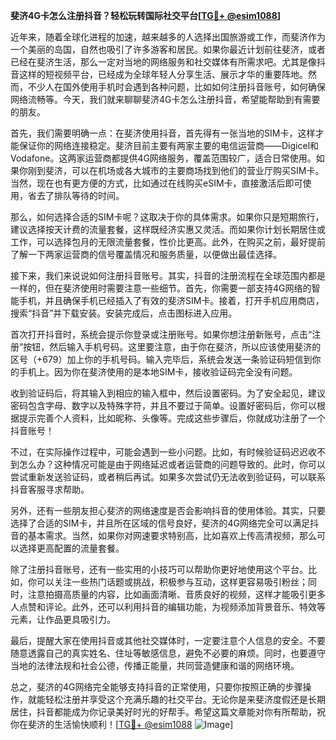 **斐济4G卡怎么注册抖音？轻松玩转国际社交平台[[TG💪+ @esim1088](https://t.me/s/esim1088)]**

近年来，随着全球化进程的加速，越来越多的人选择出国旅游或工作，而斐济作为一个美丽的岛国，自然也吸引了许多游客和居民。如果你最近计划前往斐济，或者已经在斐济生活，那么一定对当地的网络服务和社交媒体有所需求吧。尤其是像抖音这样的短视频平台，已经成为全球年轻人分享生活、展示才华的重要阵地。然而，不少人在国外使用手机时会遇到各种问题，比如如何注册抖音账号，如何确保网络流畅等。今天，我们就来聊聊斐济4G卡怎么注册抖音，希望能帮助到有需要的朋友。

首先，我们需要明确一点：在斐济使用抖音，首先得有一张当地的SIM卡，这样才能保证你的网络连接稳定。斐济目前主要有两家主要的电信运营商——Digicel和Vodafone。这两家运营商都提供4G网络服务，覆盖范围较广，适合日常使用。如果你刚到斐济，可以在机场或各大城市的主要商场找到他们的营业厅购买SIM卡。当然，现在也有更方便的方式，比如通过在线购买eSIM卡，直接激活后即可使用，省去了排队等待的时间。

那么，如何选择合适的SIM卡呢？这取决于你的具体需求。如果你只是短期旅行，建议选择按天计费的流量套餐，这样既经济实惠又灵活。而如果你计划长期居住或工作，可以选择包月的无限流量套餐，性价比更高。此外，在购买之前，最好提前了解一下两家运营商的信号覆盖情况和服务质量，以便做出最佳选择。

接下来，我们来说说如何注册抖音账号。其实，抖音的注册流程在全球范围内都是一样的，但在斐济使用时需要注意一些细节。首先，你需要一部支持4G网络的智能手机，并且确保手机已经插入了有效的斐济SIM卡。接着，打开手机应用商店，搜索“抖音”并下载安装。安装完成后，点击图标进入应用。

首次打开抖音时，系统会提示你登录或注册账号。如果你想注册新账号，点击“注册”按钮，然后输入手机号码。这里要注意，由于你在斐济，所以应该使用斐济的区号（+679）加上你的手机号码。输入完毕后，系统会发送一条验证码短信到你的手机上。因为你在斐济使用的是本地SIM卡，接收验证码完全没有问题。

收到验证码后，将其输入到相应的输入框中，然后设置密码。为了安全起见，建议密码包含字母、数字以及特殊字符，并且不要过于简单。设置好密码后，你可以根据提示完善个人资料，比如昵称、头像等。完成这些步骤后，你就成功注册了一个抖音账号！

不过，在实际操作过程中，可能会遇到一些小问题。比如，有时候验证码迟迟收不到怎么办？这种情况可能是由于网络延迟或者运营商的问题导致的。此时，你可以尝试重新发送验证码，或者稍后再试。如果多次尝试仍无法收到验证码，可以联系抖音客服寻求帮助。

另外，还有一些朋友担心斐济的网络速度是否会影响抖音的使用体验。其实，只要选择了合适的SIM卡，并且所在区域的信号良好，斐济的4G网络完全可以满足抖音的基本需求。当然，如果你对网速要求特别高，比如喜欢上传高清视频，那么可以选择更高配置的流量套餐。

除了注册抖音账号，还有一些实用的小技巧可以帮助你更好地使用这个平台。比如，你可以关注一些热门话题或挑战，积极参与互动，这样更容易吸引粉丝；同时，注意拍摄高质量的内容，比如画面清晰、音质良好的视频，这样才能吸引更多人点赞和评论。此外，还可以利用抖音的编辑功能，为视频添加背景音乐、特效等元素，让作品更具吸引力。

最后，提醒大家在使用抖音或其他社交媒体时，一定要注意个人信息的安全。不要随意透露自己的真实姓名、住址等敏感信息，避免不必要的麻烦。同时，也要遵守当地的法律法规和社会公德，传播正能量，共同营造健康和谐的网络环境。

总之，斐济的4G网络完全能够支持抖音的正常使用，只要你按照正确的步骤操作，就能轻松注册并享受这个充满乐趣的社交平台。无论你是来斐济度假还是长期居住，抖音都能成为你记录美好时光的好帮手。希望这篇文章能对你有所帮助，祝你在斐济的生活愉快顺利！[[TG💪+ @esim1088](https://t.me/s/esim1088) ![Image](https://i.postimg.cc/4NQfJmqS/Snipaste-2025-05-13-00-14-12.png)]
